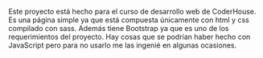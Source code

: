 Este proyecto está hecho para el curso de desarrollo web de CoderHouse. Es una página simple ya que está compuesta únicamente con html y css compilado con sass. Además tiene Bootstrap ya que es uno de los requerimientos del proyecto. Hay cosas que se podrían haber hecho con JavaScript pero para no usarlo me las ingenié en algunas ocasiones.
